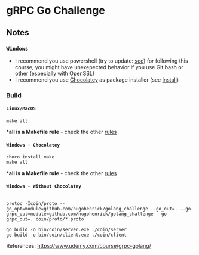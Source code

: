 # gRPC Go Challenge

## Notes

### `Windows`

- I recommend you use powershell (try to update: [see](https://github.com/PowerShell/PowerShell/releases)) for following this course, you might have unexepected behavior if you use Git bash or other (especially with OpenSSL)
- I recommend you use [Chocolatey](https://chocolatey.org/) as package installer (see [Install](https://chocolatey.org/install))

### Build

#### `Linux/MacOS`

```shell
make all
```
***all is a Makefile rule** - check the other [rules](#makefile)

#### `Windows - Chocolatey`
```shell
choco install make
make all
```
***all is a Makefile rule** - check the other [rules](#makefile)

#### `Windows - Without Chocolatey`

```shell

protoc -Icoin/proto --go_opt=module=github.com/hugohenrick/golang_challenge --go_out=. --go-grpc_opt=module=github.com/hugohenrick/golang_challenge --go-grpc_out=. coin/proto/*.proto

go build -o bin/coin/server.exe ./coin/server
go build -o bin/coin/client.exe ./coin/client
```

References: https://www.udemy.com/course/grpc-golang/
